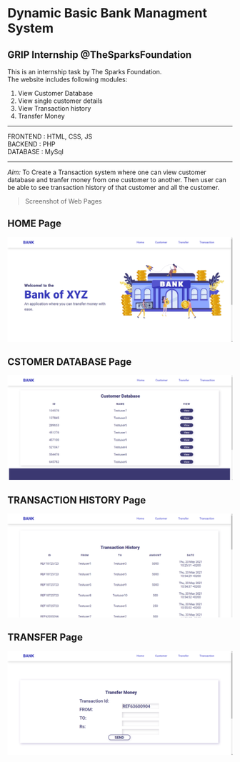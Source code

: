 # Dynamic Basic Bank Managment System
## GRIP Internship @TheSparksFoundation
This is an internship task by The Sparks Foundation.<br/>
The website includes following modules:
1. View Customer Database
2. View single customer details
3. View Transaction history
4. Transfer Money

---
FRONTEND : HTML, CSS, JS<br/>
BACKEND : PHP<br/>
DATABASE : MySql<br/>

---
*Aim:* To Create a Transaction system where one can view customer database and tranfer money from one customer to another. Then user can be able to see transaction history of that customer and all the customer.

> Screenshot of Web Pages
## HOME Page

![home page](./readme/home.png)

## CSTOMER DATABASE Page

![home page](./readme/transaction.png)


## TRANSACTION HISTORY Page

![home page](./readme/history.png)

## TRANSFER Page

![home page](./readme/send.png)
